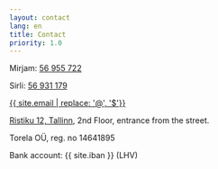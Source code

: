 ```yaml
---
layout: contact
lang: en
title: Contact
priority: 1.0
---
```


Mirjam: [56 955 722](tel:+37256955722)

Sirli: [56 931 179](tel:+37256931179)

[{{ site.email | replace: '@', '$'}}](mailto)

[Ristiku 12, Tallinn](https://goo.gl/maps/7bTMkBvk7YN2), 2nd Floor, entrance from the street.

Torela OÜ, reg. no 14641895

Bank account: {{ site.iban }} (LHV)
